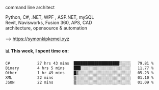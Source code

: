 command line architect

Python, C#, .NET, WPF , ASP.NET, mySQL <br>
Revit, Navisworks, Fusion 360, APS, CAD <br>
architecture, opensource & automation<br>
<br>
--> https://symonkipkemei.xyz

#### 📊 This week, I spent time on:
<!--START_SECTION:waka-->

```txt
C#            27 hrs 43 mins  ████████████████████░░░░░   79.81 %
Binary        4 hrs 5 mins    ███░░░░░░░░░░░░░░░░░░░░░░   11.77 %
Other         1 hr 49 mins    █▒░░░░░░░░░░░░░░░░░░░░░░░   05.23 %
XML           22 mins         ▒░░░░░░░░░░░░░░░░░░░░░░░░   01.10 %
JSON          22 mins         ▒░░░░░░░░░░░░░░░░░░░░░░░░   01.09 %
```

<!--END_SECTION:waka-->

